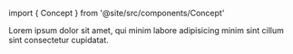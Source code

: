 import { Concept } from '@site/src/components/Concept'

<Concept
  title = "Components"
  kind  = "Core"
  block = {true}>
Lorem ipsum dolor sit amet, qui minim labore adipisicing minim sint cillum sint consectetur cupidatat.  
</Concept>
